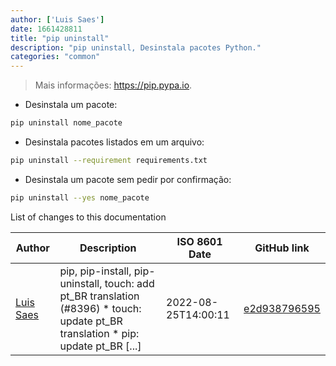```yaml
---
author: ['Luis Saes']
date: 1661428811
title: "pip uninstall"
description: "pip uninstall, Desinstala pacotes Python."
categories: "common"
---
```

> Mais informações: <https://pip.pypa.io>.

- Desinstala um pacote:

```bash
pip uninstall nome_pacote
```

- Desinstala pacotes listados em um arquivo:

```bash
pip uninstall --requirement requirements.txt
```

- Desinstala um pacote sem pedir por confirmação:

```bash
pip uninstall --yes nome_pacote
```
List of changes to this documentation


Author | Description | ISO 8601 Date | GitHub link
------|-----|-----|-----
[Luis Saes](mailto:55040458+luis-saes@users.noreply.github.com) | pip, pip-install, pip-uninstall, touch: add pt_BR translation (#8396) * touch: update pt_BR translation * pip: update pt_BR [...] | 2022-08-25T14:00:11 | [e2d938796595](https://github.com/tldr-pages/tldr/commit/e2d938796595c72fcf1cd92896b9bba07a58eb7a)

